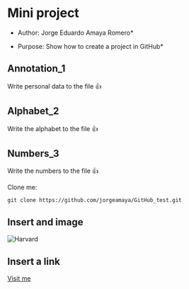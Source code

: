 # Mini project

* Author: Jorge Eduardo Amaya Romero*

* Purpose: Show how to create a project in GitHub*

## Annotation_1
Write personal data to the file :thumbsup:

## Alphabet_2
Write the alphabet to the file :thumbsup:

## Numbers_3
Write the numbers to the file :thumbsup:

Clone me: 
```
git clone https://github.com/jorgeamaya/GitHub_test.git
```

## Insert and image
![Harvard](https://upload.wikimedia.org/wikipedia/commons/thumb/7/70/Harvard_University_logo.svg/600px-Harvard_University_logo.svg.png)

## Insert a link
[Visit me](https://github.com/jorgeamaya)
